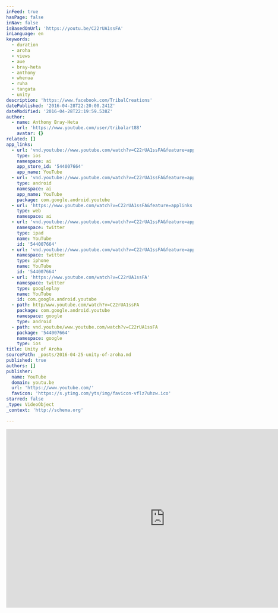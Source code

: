 ```yaml
---
inFeed: true
hasPage: false
inNav: false
isBasedOnUrl: 'https://youtu.be/C22rUA1ssFA'
inLanguage: en
keywords:
  - duration
  - aroha
  - views
  - aue
  - bray-heta
  - anthony
  - whenua
  - ruha
  - tangata
  - unity
description: 'https://www.facebook.com/TribalCreations'
datePublished: '2016-04-28T22:20:00.241Z'
dateModified: '2016-04-28T22:19:59.538Z'
author:
  - name: Anthony Bray-Heta
    url: 'https://www.youtube.com/user/tribalart88'
    avatar: {}
related: []
app_links:
  - url: 'vnd.youtube://www.youtube.com/watch?v=C22rUA1ssFA&feature=applinks'
    type: ios
    namespace: ai
    app_store_id: '544007664'
    app_name: YouTube
  - url: 'vnd.youtube://www.youtube.com/watch?v=C22rUA1ssFA&feature=applinks'
    type: android
    namespace: ai
    app_name: YouTube
    package: com.google.android.youtube
  - url: 'https://www.youtube.com/watch?v=C22rUA1ssFA&feature=applinks'
    type: web
    namespace: ai
  - url: 'vnd.youtube://www.youtube.com/watch?v=C22rUA1ssFA&feature=applinks'
    namespace: twitter
    type: ipad
    name: YouTube
    id: '544007664'
  - url: 'vnd.youtube://www.youtube.com/watch?v=C22rUA1ssFA&feature=applinks'
    namespace: twitter
    type: iphone
    name: YouTube
    id: '544007664'
  - url: 'https://www.youtube.com/watch?v=C22rUA1ssFA'
    namespace: twitter
    type: googleplay
    name: YouTube
    id: com.google.android.youtube
  - path: http/www.youtube.com/watch?v=C22rUA1ssFA
    package: com.google.android.youtube
    namespace: google
    type: android
  - path: vnd.youtube/www.youtube.com/watch?v=C22rUA1ssFA
    package: '544007664'
    namespace: google
    type: ios
title: Unity of Aroha
sourcePath: _posts/2016-04-25-unity-of-aroha.md
published: true
authors: []
publisher:
  name: YouTube
  domain: youtu.be
  url: 'https://www.youtube.com/'
  favicon: 'https://s.ytimg.com/yts/img/favicon-vflz7uhzw.ico'
starred: false
_type: VideoObject
_context: 'http://schema.org'

---
```

<iframe src="https://cdn.embedly.com/widgets/media.html?src=https%3A%2F%2Fwww.youtube.com%2Fembed%2FC22rUA1ssFA%3Ffeature%3Doembed&amp;url=https%3A%2F%2Fwww.youtube.com%2Fwatch%3Fv%3DC22rUA1ssFA%26feature%3Dyoutu.be&amp;image=https%3A%2F%2Fi.ytimg.com%2Fvi%2FC22rUA1ssFA%2Fhqdefault.jpg&amp;key=b7d04c9b404c499eba89ee7072e1c4f7&amp;type=text%2Fhtml&amp;schema=youtube" width="854" height="480" scrolling="no" frameborder="0" allowfullscreen="" style=""></iframe>
